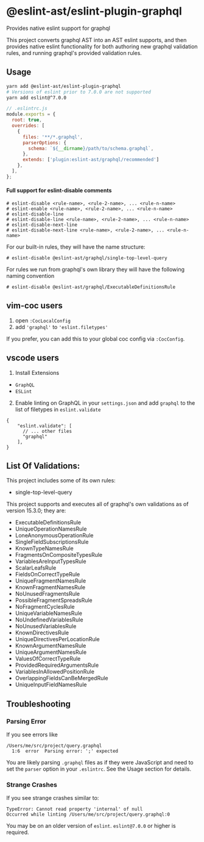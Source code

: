 # @eslint-ast/eslint-plugin-graphql

Provides native eslint support for graphql

This project converts graphql AST into an AST eslint supports, and then
provides native eslint functionality for both authoring new graphql validation
rules, and running graphql's provided validation rules.

## Usage

```sh
yarn add @eslint-ast/eslint-plugin-graphql
# Versions of eslint prior to 7.0.0 are not supported
yarn add eslint@^7.0.0
```

```js
// .eslintrc.js
module.exports = {
  root: true,
  overrides: [
    {
      files: '**/*.graphql',
      parserOptions: {
        schema: `${__dirname}/path/to/schema.graphql`,
      },
      extends: ['plugin:eslint-ast/graphql/recommended']
    },
  ],
};
```

#### Full support for eslint-disable comments

```
# eslint-disable <rule-name>, <rule-2-name>, ... <rule-n-name>
# eslint-enable <rule-name>, <rule-2-name>, ... <rule-n-name>
# eslint-disable-line
# eslint-disable-line <rule-name>, <rule-2-name>, ... <rule-n-name>
# eslint-disable-next-line
# eslint-disable-next-line <rule-name>, <rule-2-name>, ... <rule-n-name>
```

For our built-in rules, they will have the name structure:

```
# eslint-disable @eslint-ast/graphql/single-top-level-query
```

For rules we run from graphql's own library they will have the following naming convention

```
# eslint-disable @eslint-ast/graphql/ExecutableDefinitionsRule
```

## vim-coc users

1. open `:CocLocalConfig`
2. add `'graphql'` to `'eslint.filetypes'`

If you prefer, you can add this to your global coc config via `:CocConfig`.

## vscode users

1. Install Extensions

- `GraphQL`
- `ESLint`

2. Enable linting on GraphQL in your `settings.json` and add `graphql` to the list of filetypes in `eslint.validate`

```
{
    "eslint.validate": [
      // ... other files
      "graphql"
    ],
}
```

## List Of Validations:

This project includes some of its own rules:

- single-top-level-query

This project supports and executes all of graphql's own validations as of version 15.3.0; they are:

- ExecutableDefinitionsRule
- UniqueOperationNamesRule
- LoneAnonymousOperationRule
- SingleFieldSubscriptionsRule
- KnownTypeNamesRule
- FragmentsOnCompositeTypesRule
- VariablesAreInputTypesRule
- ScalarLeafsRule
- FieldsOnCorrectTypeRule
- UniqueFragmentNamesRule
- KnownFragmentNamesRule
- NoUnusedFragmentsRule
- PossibleFragmentSpreadsRule
- NoFragmentCyclesRule
- UniqueVariableNamesRule
- NoUndefinedVariablesRule
- NoUnusedVariablesRule
- KnownDirectivesRule
- UniqueDirectivesPerLocationRule
- KnownArgumentNamesRule
- UniqueArgumentNamesRule
- ValuesOfCorrectTypeRule
- ProvidedRequiredArgumentsRule
- VariablesInAllowedPositionRule
- OverlappingFieldsCanBeMergedRule
- UniqueInputFieldNamesRule

## Troubleshooting

### Parsing Error

If you see errors like

```
/Users/me/src/project/query.graphql
  1:6  error  Parsing error: ';' expected
```

You are likely parsing `.graphql` files as if they were JavaScript and need to
set the `parser` option in your `.eslintrc`. See the Usage section for
details.

### Strange Crashes

If you see strange crashes similar to:

```
TypeError: Cannot read property 'internal' of null
Occurred while linting /Users/me/src/project/query.graphql:0
```

You may be on an older version of `eslint`. `eslint@7.0.0` or higher is required.
